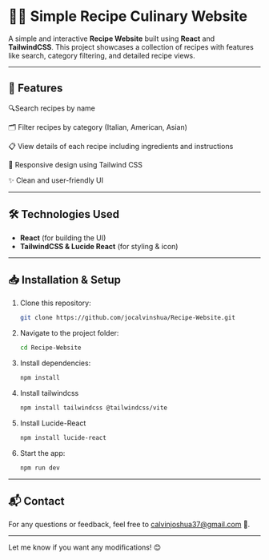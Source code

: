 # 🧑‍🍳 Simple Recipe Culinary Website

A simple and interactive **Recipe Website** built using **React** and **TailwindCSS**. This project showcases a collection of recipes with features like search, category filtering, and detailed recipe views.  

---  

## 🚀 **Features**  
🔍Search recipes by name

🗂️ Filter recipes by category (Italian, American, Asian)

📋 View details of each recipe including ingredients and instructions

📱 Responsive design using Tailwind CSS

✨ Clean and user-friendly UI

---  

## 🛠 **Technologies Used**  
- **React** (for building the UI)  
- **TailwindCSS & Lucide React** (for styling & icon)  

---  

## 📥 **Installation & Setup**  
1. Clone this repository:  
   ```sh
   git clone https://github.com/jocalvinshua/Recipe-Website.git
   ```
2. Navigate to the project folder:  
   ```sh
   cd Recipe-Website
   ```
3. Install dependencies:  
   ```sh
   npm install
   ```
4. Install tailwindcss
   ```sh
   npm install tailwindcss @tailwindcss/vite
   ```
5. Install Lucide-React
   ```sh
   npm install lucide-react
   ```
6. Start the app:  
   ```sh
   npm run dev
   ```

---   

## 📬 Contact
For any questions or feedback, feel free to [calvinjoshua37@gmail.com](mailto:calvinjoshua37@gmail.com) 🚀.

---

Let me know if you want any modifications! 😊
